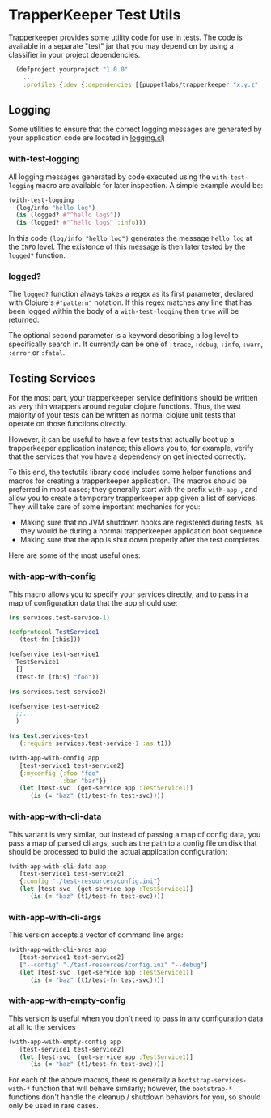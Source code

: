 # TrapperKeeper Test Utils

Trapperkeeper provides some [utility code](../test/puppetlabs/trapperkeeper/testutils)
for use in tests. The code is available in a separate "test" jar that you may depend
on by using a classifier in your project dependencies.

```clojure
  (defproject yourproject "1.0.0"
    ...
    :profiles {:dev {:dependencies [[puppetlabs/trapperkeeper "x.y.z" :classifier "test"]]}})
```

## Logging

Some utilities to ensure that the correct logging messages are generated by your application code are located in
[logging.clj](../test/puppetlabs/trapperkeeper/testutils/logging.clj)

### with-test-logging

All logging messages generated by code executed using the `with-test-logging` macro are available for later inspection.
A simple example would be:

```clojure
(with-test-logging
  (log/info "hello log")
  (is (logged? #"^hello log$"))
  (is (logged? #"^hello log$" :info)))
```

In this code `(log/info "hello log")` generates the message `hello log` at the `INFO` level. The existence of this
message is then later tested by the `logged?` function.

### logged?

The `logged?` function always takes a regex as its first parameter, declared with Clojure's `#"pattern"` notation. If
this regex matches any line that has been logged within the body of a `with-test-logging` then `true` will be returned.

The optional second parameter is a keyword describing a log level to specifically search in. It currently can be one of
`:trace`, `:debug`, `:info`, `:warn`, `:error` or `:fatal`.

## Testing Services

For the most part, your trapperkeeper service definitions should be written as
very thin wrappers around regular clojure functions.  Thus, the vast majority
of your tests can be written as normal clojure unit tests that operate on those
functions directly.

However, it can be useful to have a few tests that actually boot up a trapperkeeper
application instance; this allows you to, for example, verify that the services
that you have a dependency on get injected correctly.

To this end, the testutils library code includes some helper functions and macros
for creating a trapperkeeper application.  The macros should be preferred in
most cases; they generally start with the prefix `with-app-`, and allow you to
create a temporary trapperkeeper app given a list of services.  They will take
care of some important mechanics for you:

* Making sure that no JVM shutdown hooks are registered during tests, as they
  would be during a normal trapperkeeper application boot sequence
* Making sure that the app is shut down properly after the test completes.

Here are some of the most useful ones:

### with-app-with-config

This macro allows you to specify your services directly, and to pass in a map
of configuration data that the app should use:

```clj
(ns services.test-service-1)

(defprotocol TestService1
   (test-fn [this]))

(defservice test-service1
  TestService1
  []
  (test-fn [this] "foo"))
```
```clj
(ns services.test-service2)

(defservice test-service2
  ;;...
  )
```
```clj
(ns test.services-test
   (:require services.test-service-1 :as t1))

(with-app-with-config app
   [test-service1 test-service2]
   {:myconfig {:foo "foo"
               :bar "bar"}}
   (let [test-svc  (get-service app :TestService1)]
      (is (= "baz" (t1/test-fn test-svc))))
```

### with-app-with-cli-data

This variant is very similar, but instead of passing a map of config data, you
pass a map of parsed cli args, such as the path to a config file on disk that
should be processed to build the actual application configuration:

```clj
(with-app-with-cli-data app
   [test-service1 test-service2]
   {:config "./test-resources/config.ini"}
   (let [test-svc  (get-service app :TestService1)]
      (is (= "baz" (t1/test-fn test-svc))))
```

### with-app-with-cli-args

This version accepts a vector of command line args:

```clj
(with-app-with-cli-args app
   [test-service1 test-service2]
   ["--config" "./test-resources/config.ini" "--debug"]
   (let [test-svc  (get-service app :TestService1)]
      (is (= "baz" (t1/test-fn test-svc))))
```

### with-app-with-empty-config

This version is useful when you don't need to pass in any configuration data
at all to the services

```clj
(with-app-with-empty-config app
   [test-service1 test-service2]
   (let [test-svc  (get-service app :TestService1)]
      (is (= "baz" (t1/test-fn test-svc))))
```

For each of the above macros, there is generally a `bootstrap-services-with-*`
function that will behave similarly; however, the `bootstrap-*` functions don't
handle the cleanup / shutdown behaviors for you, so should only be used in rare
cases.
